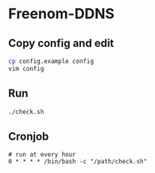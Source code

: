 # Freenom-DDNS

## Copy config and edit
```bash
cp config.example config
vim config
```

## Run
```bash
./check.sh
```

## Cronjob
```
# run at every hour
0 * * * * /bin/bash -c "/path/check.sh"
```